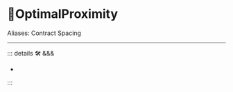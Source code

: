 # 🔻<via>OptimalProximity</via>

Aliases: Contract Spacing

---

<!-- =================================================== -->
<!-- =================================================== -->
<!-- =================================================== -->
<!-- =================================================== -->
<!-- =================================================== -->
::: details 🛠 <dev>&&&</dev>

-

:::
